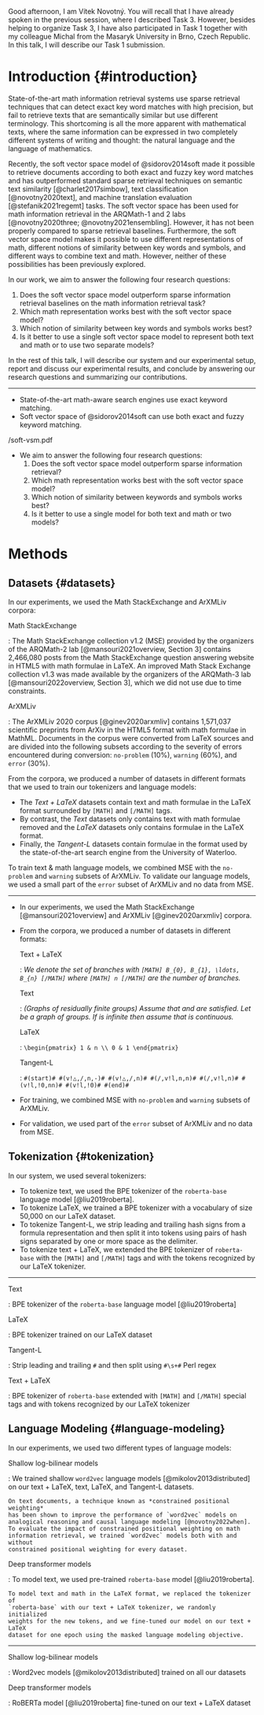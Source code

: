 Good afternoon, I am Vítek Novotný. You will recall that I have already spoken
in the previous session, where I described Task 3. However, besides helping to
organize Task 3, I have also participated in Task 1 together with my colleague
Michal from the Masaryk University in Brno, Czech Republic. In this talk, I
will describe our Task 1 submission.

# Introduction {#introduction}

State-of-the-art math information retrieval systems use sparse retrieval
techniques that can detect exact key word matches with high precision, but
fail to retrieve texts that are semantically similar but use different
terminology. This shortcoming is all the more apparent with mathematical
texts, where the same information can be expressed in two completely different
systems of writing and thought: the natural language and the language of
mathematics.

Recently, the soft vector space model of @sidorov2014soft made it possible to
retrieve documents according to both exact and fuzzy key word matches and has
outperformed standard sparse retrieval techniques on semantic text similarity
[@charlet2017simbow], text classification [@novotny2020text], and machine
translation evaluation [@stefanik2021regemt] tasks. The soft vector space has
been used for math information retrieval in the ARQMath-1 and 2 labs
[@novotny2020three; @novotny2021ensembling]. However, it has not been properly
compared to sparse retrieval baselines. Furthermore, the soft vector space
model makes it possible to use different representations of math, different
notions of similarity between key words and symbols, and different ways to
combine text and math. However, neither of these possibilities has been
previously explored.

In our work, we aim to answer the following four research questions:

1. Does the soft vector space model outperform sparse information retrieval
   baselines on the math information retrieval task?
2. Which math representation works best with the soft vector space model?
3. Which notion of similarity between key words and symbols works best?
4. Is it better to use a single soft vector space model to represent both
   text and math or to use two separate models?

In the rest of this talk, I will describe our system and our experimental setup,
report and discuss our experimental results, and conclude by answering our
research questions and summarizing our contributions.

* * *

- State-of-the-art math-aware search engines use exact keyword matching.
- Soft vector space of @sidorov2014soft can use both exact and fuzzy keyword matching.

/soft-vsm.pdf

- We aim to answer the following four research questions:
    1. Does the soft vector space model outperform sparse information retrieval?
    2. Which math representation works best with the soft vector space model?
    3. Which notion of similarity between keywords and symbols works best?
    4. Is it better to use a single model for both text and math or two models?

# Methods

## Datasets {#datasets}

In our experiments, we used the Math StackExchange and ArXMLiv corpora:

Math StackExchange

:   The Math StackExchange collection v1.2 (MSE) provided by the organizers of
    the ARQMath-2 lab [@mansouri2021overview, Section 3] contains 2,466,080 posts
    from the Math StackExchange question answering website in HTML5 with math
    formulae in LaTeX. An improved Math Stack Exchange collection v1.3 was made
    available by the organizers of the ARQMath-3 lab [@mansouri2022overview,
    Section 3], which we did not use due to time constraints.

ArXMLiv

:   The ArXMLiv 2020 corpus [@ginev2020arxmliv] contains 1,571,037 scientific
    preprints from ArXiv in the HTML5 format with math formulae in MathML.
    Documents in the corpus were converted from LaTeX sources and are divided
    into the following subsets according to the severity of errors encountered
    during conversion: `no-problem` (10%), `warning` (60%), and `error` (30%).

From the corpora, we produced a number of datasets in different formats that we
used to train our tokenizers and language models:

- The *Text + LaTeX* datasets contain text and math formulae in the LaTeX
  format surrounded by `[MATH]` and `[/MATH]` tags.
- By contrast, the *Text* datasets only contains text with math formulae removed
  and the *LaTeX* datasets only contains formulae in the LaTeX format.
- Finally, the *Tangent-L* datasets contain formulae in the format used by the
  state-of-the-art search engine from the University of Waterloo.

To train text & math language models, we combined MSE with the `no-problem`
and `warning` subsets of ArXMLiv. To validate our language models, we used a
small part of the `error` subset of ArXMLiv and no data from MSE.

* * *

- In our experiments, we used the Math StackExchange [@mansouri2021overview]
  and ArXMLiv [@ginev2020arxmliv] corpora.
- From the corpora, we produced a number of datasets in different formats:

    Text + LaTeX

    :   *We denote the set of branches with `[MATH] B_{0}, B_{1}, \ldots, B_{n}
         [/MATH]` where `[MATH] n [/MATH]` are the number of branches.*

    Text

    :   *(Graphs of residually finite groups) Assume that and are satisfied.
         Let be a graph of groups. If is infinite then assume that is
         continuous.*

    LaTeX

    :   `\begin{pmatrix} 1 & n \\ 0 & 1 \end{pmatrix}`

    Tangent-L

    :   `#(start)# #(v!△,/,n,-)# #(v!△,/,n)# #(/,v!l,n,n)# #(/,v!l,n)#
         #(v!l,!0,nn)# #(v!l,!0)# #(end)#`

- For training, we combined MSE with `no-problem` and `warning` subsets of
  ArXMLiv.
- For validation, we used part of the `error` subset of ArXMLiv and no data
  from MSE.

## Tokenization {#tokenization}

In our system, we used several tokenizers:

- To tokenize text, we used the BPE tokenizer of the `roberta-base` language
  model [@liu2019roberta].
- To tokenize LaTeX, we trained a BPE tokenizer with a vocabulary of size
  50,000 on our LaTeX dataset.
- To tokenize Tangent-L, we strip leading and trailing hash signs from a
  formula representation and then split it into tokens using pairs of hash
  signs separated by one or more space as the delimiter.
- To tokenize text + LaTeX, we extended the BPE tokenizer of `roberta-base`
  with the `[MATH]` and `[/MATH]` tags and with the tokens recognized by our
  LaTeX tokenizer.

* * *

Text

:    BPE tokenizer of the `roberta-base` language model [@liu2019roberta]

LaTeX

:    BPE tokenizer trained on our LaTeX dataset

Tangent-L

:    Strip leading and trailing `#` and then split using `#\s+#` Perl regex

Text + LaTeX

:   BPE tokenizer of `roberta-base` extended with `[MATH]` and `[/MATH]`
    special tags and with tokens recognized by our LaTeX tokenizer

## Language Modeling {#language-modeling}

In our experiments, we used two different types of language models:

Shallow log-bilinear models

:   We trained shallow `word2vec` language models [@mikolov2013distributed] on
    our text + LaTeX, text, LaTeX, and Tangent-L datasets.

    On text documents, a technique known as *constrained positional weighting*
    has been shown to improve the performance of `word2vec` models on
    analogical reasoning and causal language modeling [@novotny2022when].
    To evaluate the impact of constrained positional weighting on math
    information retrieval, we trained `word2vec` models both with and without
    constrained positional weighting for every dataset.

Deep transformer models

:   To model text, we used pre-trained `roberta-base` model [@liu2019roberta].

    To model text and math in the LaTeX format, we replaced the tokenizer of
    `roberta-base` with our text + LaTeX tokenizer, we randomly initialized
    weights for the new tokens, and we fine-tuned our model on our text + LaTeX
    dataset for one epoch using the masked language modeling objective.

* * *

Shallow log-bilinear models

:   Word2vec models [@mikolov2013distributed] trained on all our datasets

Deep transformer models

:   RoBERTa model [@liu2019roberta] fine-tuned on our text + LaTeX dataset
